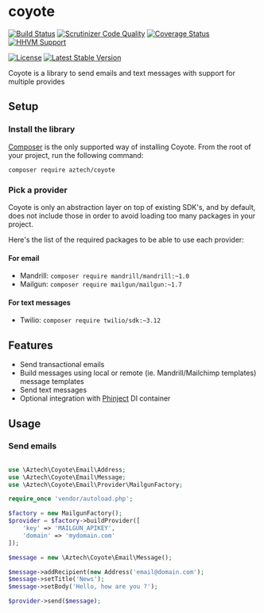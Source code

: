 # coyote

[![Build Status](https://travis-ci.org/aztech-digital/coyote.png?branch=master)](https://travis-ci.org/aztech-digital/coyote)
[![Scrutinizer Code Quality](https://img.shields.io/scrutinizer/g/aztech-digital/coyote.svg?style=flat)](https://scrutinizer-ci.com/g/aztech-digital/coyote/?branch=master)
[![Coverage Status](https://coveralls.io/repos/aztech-digital/coyote/badge.svg?branch=master)](https://coveralls.io/r/aztech-digital/coyote?branch=master)
[![HHVM Support](https://img.shields.io/hhvm/aztech/coyote.svg)](http://hhvm.h4cc.de/package/aztech/coyote)

[![License](https://img.shields.io/packagist/l/aztech/coyote.svg?style=flat)](https://packagist.org/packages/aztech/coyote)
[![Latest Stable Version](https://img.shields.io/packagist/v/aztech/coyote.svg?style=flat)](https://packagist.org/packages/aztech/coyote)

Coyote is a library to send emails and text messages with support for multiple provides

## Setup

### Install the library

[Composer](https://getcomposer.org) is the only supported way of installing Coyote. From the root of your project, run the following command:

```
composer require aztech/coyote
```

### Pick a provider

Coyote is only an abstraction layer on top of existing SDK's, and by default, does not include those in order to avoid loading too many packages in your project.

Here's the list of the required packages to be able to use each provider:

#### For email

- Mandrill: `composer require mandrill/mandrill:~1.0`
- Mailgun: `composer require mailgun/mailgun:~1.7`

#### For text messages

- Twilio: `composer require twilio/sdk:~3.12`

## Features

- Send transactional emails
- Build messages using local or remote (ie. Mandrill/Mailchimp templates) message templates
- Send text messages
- Optional integration with [Phinject](https://github.com/aztech-digital/phinject) DI container

## Usage

### Send emails

```php

use \Aztech\Coyote\Email\Address;
use \Aztech\Coyote\Email\Message;
use \Aztech\Coyote\Email\Provider\MailgunFactory;

require_once 'vendor/autoload.php';

$factory = new MailgunFactory();
$provider = $factory->buildProvider([
    'key' => 'MAILGUN_APIKEY',
    'domain' => 'mydomain.com'
]);

$message = new \Aztech\Coyote\Email\Message();

$message->addRecipient(new Address('email@domain.com');
$message->setTitle('News');
$message->setBody('Hello, how are you ?');

$provider->send($message);
```
